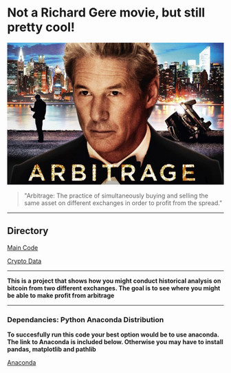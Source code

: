 # Not a Richard Gere movie, but still pretty cool!
![Arbitrage Image](images/R.jpg)

>"Arbitrage: The practice of simultaneously buying and selling the same asset on different exchanges in order to profit from the spread."

---
## Directory
[Main Code](Starter_Code/crypto_arbitrage.ipynb)

[Crypto Data](Starter_Code/Resources)

---

**This is a project that shows how you might conduct historical analysis on bitcoin from two different exchanges. The goal is to see where you might be able to make profit from arbitrage**

---

### Dependancies: Python Anaconda Distribution
**To succesfully run this code your best option would be to use anaconda. The link to Anaconda is included below. Otherwise you may have to install pandas, matplotlib and pathlib**

[Anaconda](https://www.anaconda.com/)
